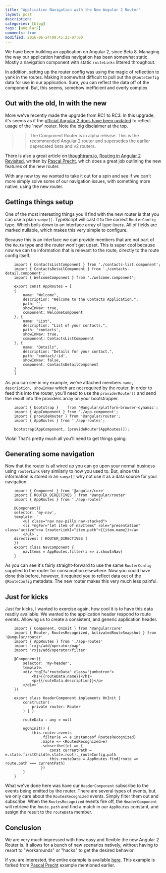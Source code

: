 ```yaml
---
title: "Application Navigation with the New Angular 2 Router"
layout: post
description: 
categories: [blog]
tags: [angular2]
comments: true
modified: 2016-06-24T09:45:23-07:00
---
```

We have been building an application on Angular 2, since Beta 8. Managing the way 
our application handles navigation has been somewhat static. Mostly a navigation 
component with static `routeLinks` littered throughout. 

In addition, setting up the router config was using the magic of reflection to yank 
in the routes. Making it somewhat difficult to pull out the `@RouteConfig` data 
for use in our application. Sure, you can reflect the data off of the component. 
But, this seems, somehow inefficient and overly complex.

## Out with the old, In with the new ##

More we've recently made the upgrade from RC1 to RC3. In this upgrade, it's seems 
as if the [official Angular 2 docs have been updated](https://angular.io/docs/ts/latest/guide/router.html)
to reflect usage of the 'new' router. Note the big disclaimer at the top.

>> The Component Router is in alpha release. This is the recommended Angular 2 router 
>> and supersedes the earlier deprecated beta and v2 routers.

There is also a great article on [thoughtram.io](http://thoughtram.io), 
[Routing in Angular 2 Revisited](http://blog.thoughtram.io/angular/2016/06/14/routing-in-angular-2-revisited.html), 
written by [Pascal Precht](http://twitter.com/pascalprecht), which does a great job 
outlining the new features of the new router.

With any new toy we wanted to take it out for a spin and see if we can't more simply 
solve some of our navigation issues, with something more native, using the new router.

## Gettings things setup ##

One of the most interesting things you'll find with the new router is that you can 
use a plain `<any>[]`. TypeScript will cast it to the correct `RouterConfig` type. 
Which boils down to an interface array of type `Route`. All of fields are marked 
nullable, which makes this very simple to configure.

Because this is an interface we can provide members that are not part of the `Route` 
type and the router won't get upset. This is super cool because now we can tie 
information that is relevant to the route, directly to the route config itself.

        import { ContactsListComponent } from './contacts-list.component';
        import { ContactsDetailComponent } from './contacts-detail.component';
        import { WelcomeComponent } from './welcome.component';

        export const AppRoutes = [
        { 
            name: "Welcome",
            description: "Welcome to the Contacts Application.",
            path: '', 
            showInNav: true,
            component: WelcomeComponent 
        }, { 
            name: "List",
            description: "List of your contacts.",
            path: 'contacts', 
            showInNav: true,
            component: ContactsListComponent 
        }, { 
            name: "Details",
            description: "Details for your contact.",
            path: 'contact/:id', 
            showInNav: false,
            component: ContactsDetailComponent 
        }
        ]

As you can see in my example, we've attached members `name, description, showInNav` which 
are not required by the router. In order to feed this into the router, you'll need to use 
the `providerRouter()` and send the result into the providers array on your bootstrapper.

        import { bootstrap }    from '@angular/platform-browser-dynamic';
        import { AppComponent } from './app.component';
        import { provideRouter } from '@angular/router';
        import { AppRoutes } from './app-routes';

        bootstrap(AppComponent, [provideRouter(AppRoutes)]);

Viola! That's pretty much all you'll need to get things going.

## Generating some navigation ##

Now that the router is all wired up you can go upon your normal business using `routerLink` 
very similarly to how you used to. But, since this information is stored in an `<any>[]` 
why not use it as a data source for your navigation.

        import { Component } from '@angular/core'
        import { ROUTER_DIRECTIVES } from '@angular/router'
        import { AppRoutes } from './app-routes'

        @Component({
        selector: 'my-nav',
        template: `
            <ul class="nav nav-pills nav-stacked">
            <li *ngFor="let item of navItems" role="presentation" class="active"><a [routerLink]="item.path">{{item.name}}</a>
            </ul>`,
        directives: [ ROUTER_DIRECTIVES ]
        })
        export class NavComponent { 
            navItems = AppRoutes.filter(i => i.showInNav)
        }
        
As you can see it's fairly straight-forward to use the same `RouterConfig` supplied to
the router for consumption elsewhere. Now you could have done this before, however,
it required you to reflect data out of the `@RouteConfig` metadata. The new router makes 
this very much less painful.

## Just for kicks ##

Just for kicks, I wanted to exercise again, how cool it is to have this data readily 
available. We wanted to the application header respond to route events. Allowing us to 
create a consistent, and generic application header.

        import { Component, OnInit } from '@angular/core'
        import { Router, RoutesRecognized, ActivatedRouteSnapshot } from '@angular/router'
        import { AppRoutes } from './app-routes'
        import 'rxjs/add/operator/map'
        import 'rxjs/add/operator/filter'

        @Component({
            selector: 'my-header',
            template: `
            <div *ngIf="routeData" class="jumbotron">
                <h1>{{routeData.name}}</h1>
                <p>{{routeData.description}}</p>
            </div>`
        })

        export class HeaderComponent implements OnInit {
            constructor(
                private router: Router
            ) { }

            routeData : any = null

            ngOnInit() {
                this.router.events
                    .filter(e => e instanceof RoutesRecognized)
                    .map(e => <RoutesRecognized>e)
                    .subscribe((e) => {
                        const currentPath = e.state.firstChild(e.state.root)._routeConfig.path
                        this.routeData = AppRoutes.find(route => route.path === currentPath)
                    })
            }
        }

What we've done here was have our `HeaderComponent` subscribe to the events being 
emitted by the router. There are several types of events, but, we only care about 
the `RoutesRecognized` events. Simply filter them out and subscribe. When the `RoutesRecognized` 
events fire off, the `HeaderComponent` will retrieve the `Route.path` and find a 
match in our `AppRoutes` constant, and assign the result to the `routeData` member.

## Conclusion ##

We are very much impressed with how easy and flexible the new Angular 2 Router is. 
It allows for a bunch of new scenarios natively, without having to resort to "workarounds" 
or "hacks" to get the desired behavior.

If you are interested, the entire example is available [here](http://plnkr.co/edit/lomzsQ?p=preview). 
This example is forked from [Pascal Precht](http://twitter.com/pascalprecht) example mentioned earlier.
